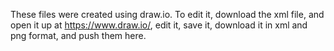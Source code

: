 These files were created using draw.io. To edit it, download the xml file, and open it up at https://www.draw.io/, edit it, save it, download it in xml and png format, and push them here. 
